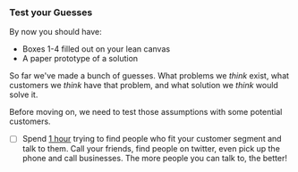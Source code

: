 ### Test your Guesses
 
By now you should have:
- Boxes 1-4 filled out on your lean canvas
- A paper prototype of a solution

So far we've made a bunch of guesses. What problems we *think* exist, what customers we *think* have that problem, and what solution we *think* would solve it.

Before moving on, we need to test those assumptions with some potential customers.

- [ ] Spend [1 hour](https://www.google.com/#q=timer) trying to find people who fit your customer segment and talk to them. Call your friends, find people on twitter, even pick up the phone and call businesses. The more people you can talk to, the better!

